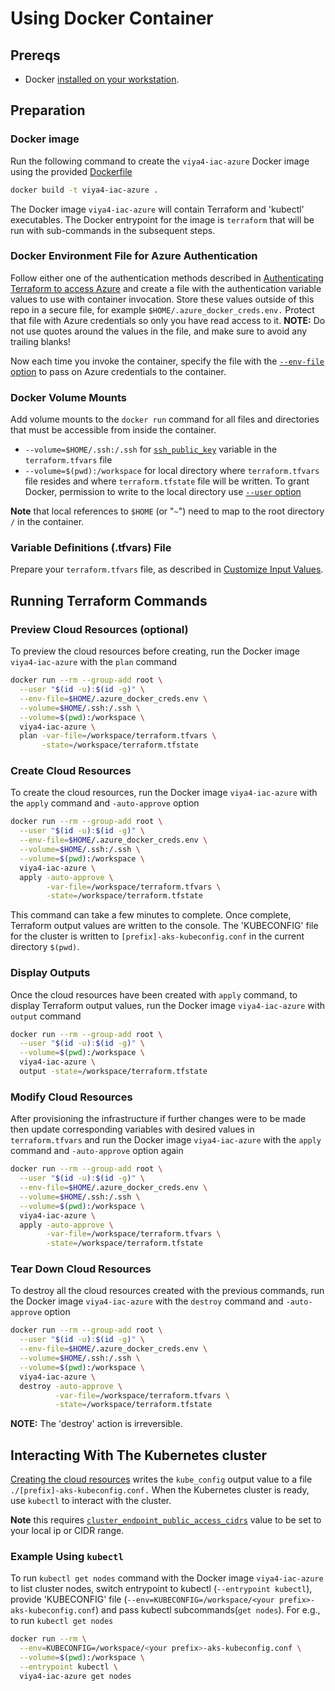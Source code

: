 # Using Docker Container

## Prereqs

- Docker [installed on your workstation](../../README.md#docker).

## Preparation

### Docker image

Run the following command to create the `viya4-iac-azure` Docker image using the provided [Dockerfile](../../Dockerfile)

```bash
docker build -t viya4-iac-azure .
```
The Docker image `viya4-iac-azure` will contain Terraform and 'kubectl' executables. The Docker entrypoint for the image is `terraform` that will be run with sub-commands in the subsequent steps.

### Docker Environment File for Azure Authentication

Follow either one of the authentication methods described in [Authenticating Terraform to access Azure](./TerraformAzureAuthentication.md) and create a file with the authentication variable values to use with container invocation. Store these values outside of this repo in a secure file, for example
`$HOME/.azure_docker_creds.env.` Protect that file with Azure credentials so only you have read access to it. **NOTE:** Do not use quotes around the values in the file, and make sure to avoid any trailing blanks!

Now each time you invoke the container, specify the file with the [`--env-file` option](https://docs.docker.com/engine/reference/commandline/run/#set-environment-variables--e---env---env-file) to pass on Azure credentials to the container.

### Docker Volume Mounts

Add volume mounts to the `docker run` command for all files and directories that must be accessible from inside the container. 
- `--volume=$HOME/.ssh:/.ssh` for [`ssh_public_key`](../CONFIG-VARS.md#required-variables) variable in the `terraform.tfvars` file
- `--volume=$(pwd):/workspace` for local directory where `terraform.tfvars` file resides and where `terraform.tfstate` file will be written. To grant Docker, permission to write to the local directory use [`--user` option](https://docs.docker.com/engine/reference/run/#user)

**Note** that local references to `$HOME` (or "`~`") need to map to the root directory `/` in the container.

### Variable Definitions (.tfvars) File

Prepare your `terraform.tfvars` file, as described in [Customize Input Values](../../README.md#customize-input-values).

## Running Terraform Commands

### Preview Cloud Resources (optional)

To preview the cloud resources before creating, run the Docker image `viya4-iac-azure` with the `plan` command

```bash
docker run --rm --group-add root \
  --user "$(id -u):$(id -g)" \
  --env-file=$HOME/.azure_docker_creds.env \
  --volume=$HOME/.ssh:/.ssh \
  --volume=$(pwd):/workspace \
  viya4-iac-azure \
  plan -var-file=/workspace/terraform.tfvars \
       -state=/workspace/terraform.tfstate  
```

### Create Cloud Resources

To create the cloud resources, run the Docker image `viya4-iac-azure` with the `apply` command and `-auto-approve` option

```bash
docker run --rm --group-add root \
  --user "$(id -u):$(id -g)" \
  --env-file=$HOME/.azure_docker_creds.env \
  --volume=$HOME/.ssh:/.ssh \
  --volume=$(pwd):/workspace \
  viya4-iac-azure \
  apply -auto-approve \
        -var-file=/workspace/terraform.tfvars \
        -state=/workspace/terraform.tfstate 
```
This command can take a few minutes to complete. Once complete, Terraform output values are written to the console. The 'KUBECONFIG' file for the cluster is written to `[prefix]-aks-kubeconfig.conf` in the current directory `$(pwd)`.

### Display Outputs

Once the cloud resources have been created with `apply` command, to display Terraform output values, run the Docker image `viya4-iac-azure` with `output` command

```bash
docker run --rm --group-add root \
  --user "$(id -u):$(id -g)" \
  --volume=$(pwd):/workspace \
  viya4-iac-azure \
  output -state=/workspace/terraform.tfstate  
```

### Modify Cloud Resources

After provisioning the infrastructure if further changes were to be made then update corresponding variables with desired values in `terraform.tfvars` and run the Docker image `viya4-iac-azure` with the `apply` command and `-auto-approve` option again

```bash
docker run --rm --group-add root \
  --user "$(id -u):$(id -g)" \
  --env-file=$HOME/.azure_docker_creds.env \
  --volume=$HOME/.ssh:/.ssh \
  --volume=$(pwd):/workspace \
  viya4-iac-azure \
  apply -auto-approve \
        -var-file=/workspace/terraform.tfvars \
        -state=/workspace/terraform.tfstate 
```

### Tear Down Cloud Resources 

To destroy all the cloud resources created with the previous commands, run the Docker image `viya4-iac-azure` with the `destroy` command and `-auto-approve` option

```bash
docker run --rm --group-add root \
  --user "$(id -u):$(id -g)" \
  --env-file=$HOME/.azure_docker_creds.env \
  --volume=$HOME/.ssh:/.ssh \
  --volume=$(pwd):/workspace \
  viya4-iac-azure \
  destroy -auto-approve \
          -var-file=/workspace/terraform.tfvars \
          -state=/workspace/terraform.tfstate
```
**NOTE:** The 'destroy' action is irreversible.

## Interacting With The Kubernetes cluster

[Creating the cloud resources](#create-cloud-resources) writes the `kube_config` output value to a file `./[prefix]-aks-kubeconfig.conf.` When the Kubernetes cluster is ready, use `kubectl` to interact with the cluster.

**Note** this requires [`cluster_endpoint_public_access_cidrs`](../CONFIG-VARS.md#admin-access) value to be set to your local ip or CIDR range.

### Example Using `kubectl`

To run `kubectl get nodes` command with the Docker image `viya4-iac-azure` to list cluster nodes, switch entrypoint to kubectl (`--entrypoint kubectl`), provide 'KUBECONFIG' file (`--env=KUBECONFIG=/workspace/<your prefix>-aks-kubeconfig.conf`) and pass kubectl subcommands(`get nodes`). For e.g., to run `kubectl get nodes`

```bash
docker run --rm \
  --env=KUBECONFIG=/workspace/<your prefix>-aks-kubeconfig.conf \
  --volume=$(pwd):/workspace \
  --entrypoint kubectl \
  viya4-iac-azure get nodes 
```
